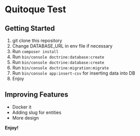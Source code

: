 # Quitoque Test


## Getting Started

1. git clone this repository
2. Change DATABASE_URL in env file if necessary
3. Run `composer install`
4. Run `bin/console doctrine:database:create`
5. Run `bin/console doctrine:database:create`
6. Run `bin/console doctrine:migration:migrate`
7. Run `bin/console app:insert-csv` for inserting data into DB
8. Enjoy

## Improving Features

* Docker it
* Adding slug for entities
* More design

**Enjoy!**